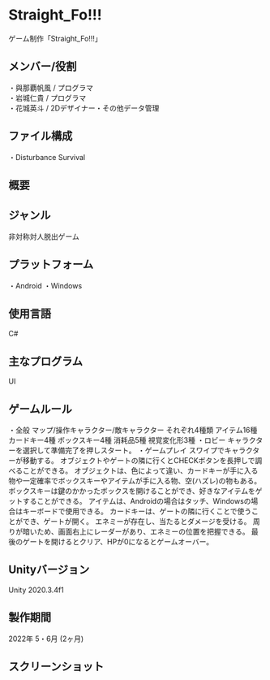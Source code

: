# Straight_Fo!!!
ゲーム制作「Straight_Fo!!!」

## メンバー/役割
・與那覇帆風 / プログラマ  
・岩城仁貴 / プログラマ  
・花城英斗 / 2Dデザイナー・その他データ管理  

## ファイル構成
・Disturbance Survival

## 概要

## ジャンル
非対称対人脱出ゲーム

## プラットフォーム
・Android
・Windows

## 使用言語
C#

## 主なプログラム
UI

## ゲームルール  
・全般
マップ/操作キャラクター/敵キャラクター それぞれ4種類
アイテム16種 カードキー4種 ボックスキー4種 消耗品5種 視覚変化形3種
・ロビー
キャラクターを選択して準備完了を押しスタート。
・ゲームプレイ
スワイプでキャラクターが移動する。
オブジェクトやゲートの隣に行くとCHECKボタンを長押しで調べることができる。
オブジェクトは、色によって違い、カードキーが手に入る物や一定確率でボックスキーやアイテムが手に入る物、空(ハズレ)の物もある。
ボックスキーは鍵のかかったボックスを開けることができ、好きなアイテムをゲットすることができる。
アイテムは、Androidの場合はタッチ、Windowsの場合はキーボードで使用できる。
カードキーは、ゲートの隣に行くことで使うことができ、ゲートが開く。
エネミーが存在し、当たるとダメージを受ける。
周りが暗いため、画面右上にレーダーがあり、エネミーの位置を把握できる。
最後のゲートを開けるとクリア、HPが0になるとゲームオーバー。

## Unityバージョン
Unity 2020.3.4f1

## 製作期間
2022年 5・6月 (2ヶ月)

## スクリーンショット
